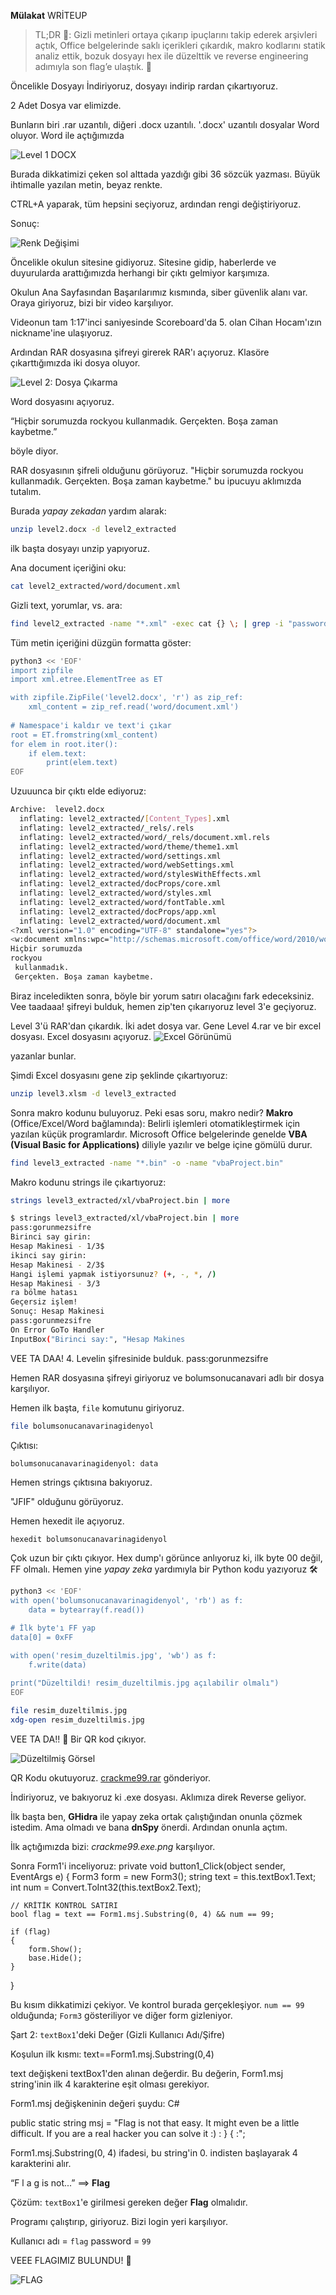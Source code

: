 **Mülakat** WRİTEUP

> TL;DR 🚀: Gizli metinleri ortaya çıkarıp ipuçlarını takip ederek arşivleri açtık, Office belgelerinde saklı içerikleri çıkardık, makro kodlarını statik analiz ettik, bozuk dosyayı hex ile düzelttik ve reverse engineering adımıyla son flag’e ulaştık. 🎯

Öncelikle Dosyayı İndiriyoruz, dosyayı indirip rardan çıkartıyoruz.

2 Adet Dosya var elimizde.

Bunların biri .rar uzantılı, diğeri .docx uzantılı. '.docx' uzantılı dosyalar Word oluyor. Word ile açtığımızda

![Level 1 DOCX](resimler/level1docx.png)

Burada dikkatimizi çeken sol alttada yazdığı gibi 36 sözcük yazması. Büyük ihtimalle yazılan metin, beyaz renkte.

CTRL+A yaparak, tüm hepsini seçiyoruz, ardından rengi değiştiriyoruz.

Sonuç:

![Renk Değişimi](resimler/level1docxrenkdegisimi.png)

Öncelikle okulun sitesine gidiyoruz. Sitesine gidip, haberlerde ve duyurularda arattığımızda herhangi bir çıktı gelmiyor karşımıza.

Okulun Ana Sayfasından Başarılarımız kısmında, siber güvenlik alanı var. Oraya giriyoruz, bizi bir video karşılıyor.

Videonun tam 1:17'inci saniyesinde Scoreboard'da 5. olan Cihan Hocam'ızın nickname'ine ulaşıyoruz.

Ardından RAR dosyasına şifreyi girerek RAR'ı açıyoruz. Klasöre çıkarttığımızda iki dosya oluyor.

![Level 2: Dosya Çıkarma](resimler/level2-dosyacikarma.png)

Word dosyasını açıyoruz. 

“Hiçbir sorumuzda rockyou kullanmadık. Gerçekten. Boşa zaman kaybetme.”

böyle diyor. 

RAR dosyasının şifreli olduğunu görüyoruz. "Hiçbir sorumuzda rockyou kullanmadık. Gerçekten. Boşa zaman kaybetme." bu ipucuyu aklımızda tutalım.

Burada *yapay zekadan* yardım alarak:
```bash
unzip level2.docx -d level2_extracted
```

ilk başta dosyayı unzip yapıyoruz.

Ana document içeriğini oku:
```bash
cat level2_extracted/word/document.xml
```

Gizli text, yorumlar, vs. ara:
```bash
find level2_extracted -name "*.xml" -exec cat {} \; | grep -i "password\|pass\|hint\|flag\|key"
```

Tüm metin içeriğini düzgün formatta göster:
```bash
python3 << 'EOF'
import zipfile
import xml.etree.ElementTree as ET

with zipfile.ZipFile('level2.docx', 'r') as zip_ref:
    xml_content = zip_ref.read('word/document.xml')
    
# Namespace'i kaldır ve text'i çıkar
root = ET.fromstring(xml_content)
for elem in root.iter():
    if elem.text:
        print(elem.text)
EOF
```

Uzuuunca bir çıktı elde ediyoruz:
```bash
Archive:  level2.docx
  inflating: level2_extracted/[Content_Types].xml  
  inflating: level2_extracted/_rels/.rels  
  inflating: level2_extracted/word/_rels/document.xml.rels  
  inflating: level2_extracted/word/theme/theme1.xml  
  inflating: level2_extracted/word/settings.xml  
  inflating: level2_extracted/word/webSettings.xml  
  inflating: level2_extracted/word/stylesWithEffects.xml  
  inflating: level2_extracted/docProps/core.xml  
  inflating: level2_extracted/word/styles.xml  
  inflating: level2_extracted/word/fontTable.xml  
  inflating: level2_extracted/docProps/app.xml  
  inflating: level2_extracted/word/document.xml  
<?xml version="1.0" encoding="UTF-8" standalone="yes"?>
<w:document xmlns:wpc="http://schemas.microsoft.com/office/word/2010/wordprocessingCanvas" xmlns:mc="http://schemas.openxmlformats.org/markup-compatibility/2006" xmlns:o="urn:schemas-microsoft-com:office:office" xmlns:r="http://schemas.openxmlformats.org/officeDocument/2006/relationships" xmlns:m="http://schemas.openxmlformats.org/officeDocument/2006/math" xmlns:v="urn:schemas-microsoft-com:vml" xmlns:wp14="http://schemas.microsoft.com/office/word/2010/wordprocessingDrawing" xmlns:wp="http://schemas.openxmlformats.org/drawingml/2006/wordprocessingDrawing" xmlns:w10="urn:schemas-microsoft-com:office:word" xmlns:w="http://schemas.openxmlformats.org/wordprocessingml/2006/main" xmlns:w14="http://schemas.microsoft.com/office/word/2010/wordml" xmlns:wpg="http://schemas.microsoft.com/office/word/2010/wordprocessingGroup" xmlns:wpi="http://schemas.microsoft.com/office/word/2010/wordprocessingInk" xmlns:wne="http://schemas.microsoft.com/office/word/2006/wordml" xmlns:wps="http://schemas.microsoft.com/office/word/2010/wordprocessingShape" mc:Ignorable="w14 wp14"><w:body><w:p w:rsidR="00166D34" w:rsidRDefault="008830E5"><w:r><w:t xml:space="preserve">Hiçbir sorumuzda </w:t></w:r><w:proofErr w:type="spellStart"/><w:r><w:t>rockyou</w:t></w:r><w:proofErr w:type="spellEnd"/><w:r><w:t xml:space="preserve"> kullanmadık.</w:t></w:r><w:r w:rsidR="00C17CD2"><w:t xml:space="preserve"> Gerçekten. Boşa zaman kaybetme.</w:t></w:r><w:bookmarkStart w:id="0" w:name="_GoBack"/><w:bookmarkEnd w:id="0"/></w:p><w:sectPr w:rsidR="00166D34"><w:pgSz w:w="11906" w:h="16838"/><w:pgMar w:top="1417" w:right="1417" w:bottom="1417" w:left="1417" w:header="708" w:footer="708" w:gutter="0"/><w:cols w:space="708"/><w:docGrid w:linePitch="360"/></w:sectPr><!--  sifremiz:abce1286Fnmg!aaRfKCstugASX  --></w:body></w:document><cp:coreProperties xmlns:cp="http://schemas.openxmlformats.org/package/2006/metadata/core-properties" xmlns:dc="http://purl.org/dc/elements/1.1/" xmlns:dcterms="http://purl.org/dc/terms/" xmlns:dcmitype="http://purl.org/dc/dcmitype/" xmlns:xsi="http://www.w3.org/2001/XMLSchema-instance"><dc:title></dc:title><dc:subject></dc:subject><dc:creator>ThoR</dc:creator><cp:keywords></cp:keywords><dc:description></dc:description><cp:lastModifiedBy>ThoR</cp:lastModifiedBy><cp:revision>3</cp:revision><dcterms:created xsi:type="dcterms:W3CDTF">2025-10-10T06:48:00Z</dcterms:created><dcterms:modified xsi:type="dcterms:W3CDTF">2025-10-10T06:48:00Z</dcterms:modified></cp:coreProperties><?xml version="1.0" encoding="UTF-8" standalone="yes"?>
Hiçbir sorumuzda 
rockyou
 kullanmadık.
 Gerçekten. Boşa zaman kaybetme.
```

Biraz inceledikten sonra, <!--  sifremiz:abce1286Fnmg!aaRfKCstugASX  --> böyle bir yorum satırı olacağını fark edeceksiniz.
Vee taadaaa! şifreyi bulduk, hemen zip'ten çıkarıyoruz level 3'e geçiyoruz.

Level 3'ü RAR'dan çıkardık. İki adet dosya var. Gene Level 4.rar ve bir excel dosyası.
Excel dosyasını açıyoruz. 
![Excel Görünümü](resimler/level4.png)

yazanlar bunlar. 

Şimdi Excel dosyasını gene zip şeklinde çıkartıyoruz:
```bash
unzip level3.xlsm -d level3_extracted
```

Sonra makro kodunu buluyoruz. Peki esas soru, makro nedir?
**Makro** (Office/Excel/Word bağlamında): Belirli işlemleri otomatikleştirmek için yazılan küçük programlardır. Microsoft Office belgelerinde genelde **VBA (Visual Basic for Applications)** diliyle yazılır ve belge içine gömülü durur.

```bash
find level3_extracted -name "*.bin" -o -name "vbaProject.bin"
```

Makro kodunu strings ile çıkartıyoruz:
```bash
strings level3_extracted/xl/vbaProject.bin | more
```

```bash
$ strings level3_extracted/xl/vbaProject.bin | more
pass:gorunmezsifre
Birinci say girin:
Hesap Makinesi - 1/3$
ikinci say girin:
Hesap Makinesi - 2/3$
Hangi işlemi yapmak istiyorsunuz? (+, -, *, /)
Hesap Makinesi - 3/3
ra bölme hatası
Geçersiz işlem!
Sonuç: Hesap Makinesi
pass:gorunmezsifre
On Error GoTo Handler
InputBox("Birinci say:", "Hesap Makines
```

VEE TA DAA! 4. Levelin şifresinide bulduk.
pass:gorunmezsifre

Hemen RAR dosyasına şifreyi giriyoruz ve bolumsonucanavari adlı bir dosya karşılıyor.

Hemen ilk başta, `file` komutunu giriyoruz.
```bash
file bolumsonucanavarinagidenyol
```
Çıktısı:
```
bolumsonucanavarinagidenyol: data
```

Hemen strings çıktısına bakıyoruz.

"JFIF" olduğunu görüyoruz.

Hemen hexedit ile açıyoruz.
```bash
hexedit bolumsonucanavarinagidenyol
```
Çok uzun bir çıktı çıkıyor.
Hex dump'ı görünce anlıyoruz ki, ilk byte 00 değil, FF olmalı. Hemen yine *yapay zeka* yardımıyla bir Python kodu yazıyoruz 🛠️

```bash
python3 << 'EOF'
with open('bolumsonucanavarinagidenyol', 'rb') as f:
    data = bytearray(f.read())

# İlk byte'ı FF yap
data[0] = 0xFF

with open('resim_duzeltilmis.jpg', 'wb') as f:
    f.write(data)
    
print("Düzeltildi! resim_duzeltilmis.jpg açılabilir olmalı")
EOF
```

```bash
file resim_duzeltilmis.jpg
xdg-open resim_duzeltilmis.jpg
```

VEE TA DA!! 🎉 Bir QR kod çıkıyor. 

![Düzeltilmiş Görsel](resimler/resim_duzeltilmis.jpg)

QR Kodu okutuyoruz. [crackme99.rar](https://github.com/cihangungor/pitoctf/blob/main/crackme99.rar) gönderiyor.

İndiriyoruz, ve bakıyoruz ki .exe dosyası. Aklımıza direk Reverse geliyor.

İlk başta ben, **GHidra** ile yapay zeka ortak çalıştığından onunla çözmek istedim. Ama olmadı ve bana **dnSpy** önerdi. Ardından onunla açtım. 

İlk açtığımızda bizi: _crackme99.exe.png_ karşılıyor.

Sonra Form1'i inceliyoruz: 
private void button1_Click(object sender, EventArgs e)
{
    Form3 form = new Form3();
    string text = this.textBox1.Text;
    int num = Convert.ToInt32(this.textBox2.Text);

    // KRİTİK KONTROL SATIRI
    bool flag = text == Form1.msj.Substring(0, 4) && num == 99;

    if (flag)
    {
        form.Show();
        base.Hide();
    }
}

Bu kısım dikkatimizi çekiyor. Ve kontrol burada gerçekleşiyor. `num == 99` olduğunda; `Form3` gösteriliyor ve diğer form gizleniyor.

Şart 2: `textBox1`'deki Değer (Gizli Kullanıcı Adı/Şifre)

Koşulun ilk kısmı:
text==Form1.msj.Substring(0,4)

text değişkeni textBox1'den alınan değerdir. Bu değerin, Form1.msj string'inin ilk 4 karakterine eşit olması gerekiyor.

Form1.msj değişkeninin değeri şuydu:
C#

public static string msj = "Flag is not that easy. It might even be a little difficult. If you are a real hacker you can solve it :) : } { :";

Form1.msj.Substring(0, 4) ifadesi, bu string'in 0. indisten başlayarak 4 karakterini alır.

“F l a g is not...” ⟹ **Flag**

Çözüm: `textBox1`'e girilmesi gereken değer **Flag** olmalıdır.

Programı çalıştırıp, giriyoruz. Bizi login yeri karşılıyor.

Kullanıcı adı = `flag`
password = `99`

VEEE FLAGIMIZ BULUNDU! 🏁

![FLAG](resimler/flag.jpg)


